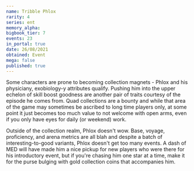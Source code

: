 ```yaml
---
name: Tribble Phlox
rarity: 4
series: ent
memory_alpha:
bigbook_tier: 7
events: 23
in_portal: true
date: 26/08/2021
obtained: Event
mega: false
published: true
---
```


Some characters are prone to becoming collection magnets - Phlox and his physiciany, exobiology-y attributes qualify. Pushing him into the upper echelon of skill boost goodness are another pair of traits courtesy of the episode he comes from. Quad collections are a bounty and while that area of the game may sometimes be ascribed to long time players only, at some point it just becomes too much value to not welcome with open arms, even if you only have eyes for daily (or weekend) work.

Outside of the collection realm, Phlox doesn't wow. Base, voyage, proficiency, and arena metrics are all blah and despite a batch of interesting-to-good variants, Phlox doesn't get too many events. A dash of MED will have made him a nice pickup for new players who were there for his introductory event, but if you're chasing him one star at a time, make it for the purse bulging with gold collection coins that accompanies him.
